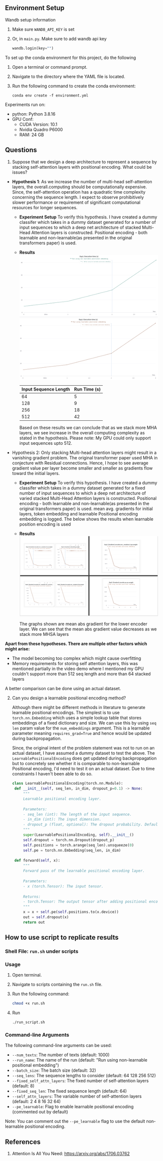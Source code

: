 ## Environment Setup

Wandb setup information

1. Make sure `WANDB_API_KEY` is set

2. Or, in `main.py`. Make sure to add wandb api key
   ```python
   wandb.login(key="")
   ```

To set up the conda environment for this project, do the following

1. Open a terminal or command prompt.

2. Navigate to the directory where the YAML file is located.

3. Run the following command to create the conda environment:

   ```shell
   conda env create -f environment.yml
   ```

Experiments run on:

- python: Python 3.8.16
- GPU Conf:
  - CUDA Version: 10.1
  - Nvidia Quadro P6000
  - RAM: 24 GB

## Questions

1. Suppose that we design a deep architecture to represent a sequence by stacking self-attention layers with positional encoding. What could be issues?

- **Hypothesis 1**: As we increase the number of multi-head self-attention layers, the overall.computing should be computationally expensive. Since, the self-attention operation has a quadratic
  time complexity concerning the sequence length. I expect to observe prohibitively slower
  performance or requirement of significant computational resources for longer sequences.

  - **Experiment Setup** To verify this hypothesis. I have created a dummy classifer which takes in a dummy dataset
    generated for a number of input sequences to which a deep net architecture of stacked Multi-Head
    Attention layers is constructed. Positional encoding - both learnable and non-learnable(as presented in the original transformers paper) is used.

  - **Results**
    ![With Learnable Positional Encoding](./figs/using_default_pe_exp1_exec_time.png)
    ![With Non-Learnable Positional Encoding](./figs/using_learnable_pe_exp1_exec_time.png)

    | Input Sequence Length | Run Time (s) |
    | --------------------- | ------------ |
    | 64                    | 5            |
    | 128                   | 9            |
    | 256                   | 18           |
    | 512                   | 42           |

    Based on these results we can conclude that as we stack more MHA layers, we see increase in the overall computing complexity as stated in the hypothesis. Please note: My GPU could only support input sequences upto 512.

- Hypothesis 2: Only stacking Multi-head attention layers might result in a
  vanishing gradient problem. The original transformer paper used MHA in conjecture with
  Residual connections. Hence, I hope to see average gradient value per layer become smaller
  and smaller as gradients flow toward the initial layers.

  - **Experiment Setup** To verify this hypothesis. I have created a dummy classifer which takes in a dummy dataset generated for a fixed number of input sequences to which a deep net architecture of varied stacked Multi-Head Attention layers is constructed. Positional encoding - both learnable and non-learnable(as presented in the original transformers paper) is used. mean avg. gradients for initial layers, token embedding and learnable Positional encoding embedding is logged. The below shows the results when learnable position encoding is used

  - **Results**
    ![Gradients](./figs/hypothesis_2_learnable.png)

    The graphs shown are mean abs gradient for the lower encoder layer. We can see that the mean abs gradient value decreases as we stack more MHSA layers

**Apart from these hypotheses. There are multiple other factors which might arise:**

- The model becoming too complex which might cause overfitting
- Memory requirements for storing self attention layers, this was mentioned partially in the video
  demo where I mentioned my GPU couldn't support more than 512 seq length and more than 64 stacked layers

A better comparison can be done using an actual dataset.

2. Can you design a learnable positional encoding method?

   Although there might be different methods in literature to generate learnable positional encodings. The simplest is to use `torch.nn.Embedding` which uses a simple lookup table that stores embeddings of a fixed dictionary and size. We can use this by using `seq len` param value for the `num_embeddings` argument. This is a learnable parameter meaning `requires_grad=True` and hence would be updated during backpropagation.

   Since, the original intent of the problem statement was not to run on an actual dataset, I have assumed a dummy dataset to test the above. The `LearnablePositionalEncoding` does get updated during backpropagation but to concretely see whether it is comparable to non-learnable Positional encoding, I'd need to test it on an actual dataset. Due to time constraints I haven't been able to do so.

   ```python
   class LearnablePositionalEncoding(torch.nn.Module):
    def __init__(self, seq_len, in_dim, dropout_p=0.1) -> None:
        """
        Learnable positional encoding layer.

        Parameters:
        - seq_len (int): The length of the input sequence.
        - in_dim (int): The input dimension.
        - dropout_p (float, optional): The dropout probability. Defaults to 0.1.
        """
        super(LearnablePositionalEncoding, self).__init__()
        self.dropout = torch.nn.Dropout(dropout_p)
        self.positions = torch.arange(seq_len).unsqueeze(0)
        self.pe = torch.nn.Embedding(seq_len, in_dim)

    def forward(self, x):
        """
        Forward pass of the learnable positional encoding layer.

        Parameters:
        - x (torch.Tensor): The input tensor.

        Returns:
        - torch.Tensor: The output tensor after adding positional encoding.
        """
        x = x + self.pe(self.positions.to(x.device))
        out = self.dropout(x)
        return out
   ```

## How to use script to replicate results

### Shell File: `run.sh` under scripts

### Usage

1. Open terminal.

2. Navigate to scripts containing the `run.sh` file.

3. Run the following command:

   ```bash
   chmod +x run.sh
   ```

4. Run

   ```bash
   ./run_script.sh
   ```

### Command-line Arguments

The following command-line arguments can be used:

- `--num_texts`: The number of texts (default: 1000)
- `--run_name`: The name of the run (default: "Run using non-learnable positional embedding")
- `--batch_size`: The batch size (default: 32)
- `--seq_lens`: The sequence lengths to consider (default: 64 128 256 512)
- `--fixed_self_attn_layers`: The fixed number of self-attention layers (default: 8)
- `--fixed_seq_len`: The fixed sequence length (default: 64)
- `--self_attn_layers`: The variable number of self-attention layers (default: 2 4 8 16 32 64)
- `--pe_learnable`: Flag to enable learnable positional encoding (commented out by default)

Note: You can comment out the `--pe_learnable` flag to use the default non-learnable positional encoding.

## References

1. Attention Is All You Need: https://arxiv.org/abs/1706.03762
